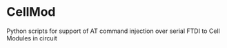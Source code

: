 # CellMod
Python scripts for support of AT command injection over serial FTDI to Cell Modules in circuit
